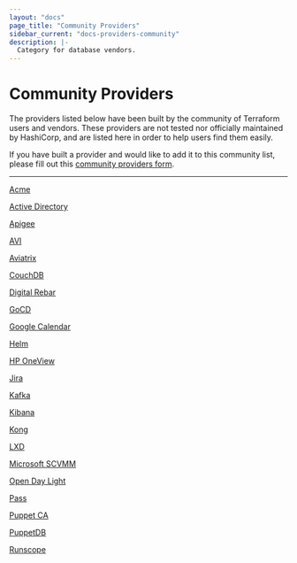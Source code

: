 ```yaml
---
layout: "docs"
page_title: "Community Providers"
sidebar_current: "docs-providers-community"
description: |-
  Category for database vendors.
---
```


# Community Providers

The providers listed below have been built by the community of Terraform users
and vendors. These providers are not tested nor officially maintained by
HashiCorp, and are listed here in order to help users find them easily.

If you have built a provider and would like to add it to this community list,
please fill out this [community providers form](https://docs.google.com/forms/d/e/1FAIpQLSeenG02tGEmz7pntIqMKlp5kY53f8AV5u88wJ_H1pJc2CmvKA/viewform?usp=sf_link#responses).

---

[Acme](https://github.com/paybyphone/terraform-provider-acme)

[Active Directory](https://github.com/GSLabDev/terraform-provider-ad)

[Apigee](https://github.com/zambien/terraform-provider-apigee)

[AVI](https://github.com/avinetworks/terraform-provider-avi)

[Aviatrix](https://github.com/AviatrixSystems/terraform-provider-aviatrix)

[CouchDB](https://github.com/nicolai86/terraform-provider-couchdb)

[Digital Rebar](https://github.com/rackn/terraform-provider-drp/)

[GoCD](https://github.com/drewsonne/terraform-provider-gocd)

[Google Calendar](https://github.com/sethvargo/terraform-provider-googlecalendar)

[Helm](https://github.com/mcuadros/terraform-provider-helm)

[HP OneView](https://github.com/HewlettPackard/terraform-provider-oneview)

[Jira](https://github.com/anubhavmishra/terraform-provider-jira)

[Kafka](https://github.com/Mongey/terraform-provider-kafka)

[Kibana](https://github.com/ewilde/terraform-provider-kibana)

[Kong](https://github.com/kevholditch/terraform-provider-kong)

[LXD](https://github.com/sl1pm4t/terraform-provider-lxd)

[Microsoft SCVMM](https://github.com/GSLabDev/terraform-provider-scvmm)

[Open Day Light](https://github.com/GSLabDev/terraform-provider-odl)

[Pass](https://github.com/camptocamp/terraform-provider-pass)

[Puppet CA](https://github.com/camptocamp/terraform-provider-puppetca)

[PuppetDB](https://github.com/camptocamp/terraform-provider-puppetdb)

[Runscope](https://github.com/ewilde/terraform-provider-runscope)
